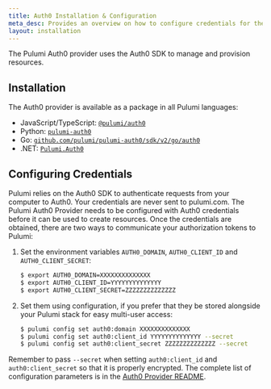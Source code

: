 ```yaml
---
title: Auth0 Installation & Configuration
meta_desc: Provides an overview on how to configure credentials for the Pulumi Auth0 Provider.
layout: installation
---
```


The Pulumi Auth0 provider uses the Auth0 SDK to manage and provision resources.

## Installation

The Auth0 provider is available as a package in all Pulumi languages:

* JavaScript/TypeScript: [`@pulumi/auth0`](https://www.npmjs.com/package/@pulumi/auth0)
* Python: [`pulumi-auth0`](https://pypi.org/project/pulumi-auth0/)
* Go: [`github.com/pulumi/pulumi-auth0/sdk/v2/go/auth0`](https://github.com/pulumi/pulumi-auth0)
* .NET: [`Pulumi.Auth0`](https://www.nuget.org/packages/Pulumi.Auth0)

## Configuring Credentials

Pulumi relies on the Auth0 SDK to authenticate requests from your computer to Auth0. Your credentials are never sent
to pulumi.com. The Pulumi Auth0 Provider needs to be configured with Auth0 credentials
before it can be used to create resources. Once the credentials are obtained, there are two ways to communicate your authorization tokens to Pulumi:

1. Set the environment variables `AUTH0_DOMAIN`, `AUTH0_CLIENT_ID` and `AUTH0_CLIENT_SECRET`:

    ```bash
    $ export AUTH0_DOMAIN=XXXXXXXXXXXXXX
    $ export AUTH0_CLIENT_ID=YYYYYYYYYYYYYY
    $ export AUTH0_CLIENT_SECRET=ZZZZZZZZZZZZZZ
    ```

2. Set them using configuration, if you prefer that they be stored alongside your Pulumi stack for easy multi-user access:

    ```bash
    $ pulumi config set auth0:domain XXXXXXXXXXXXXX
    $ pulumi config set auth0:client_id YYYYYYYYYYYYYY --secret
    $ pulumi config set auth0:client_secret ZZZZZZZZZZZZZZ --secret
    ```

Remember to pass `--secret` when setting `auth0:client_id` and `auth0:client_secret` so that it is properly encrypted. The complete list of
configuration parameters is in the [Auth0 Provider README](https://github.com/pulumi/pulumi-auth0/blob/master/README.md).
